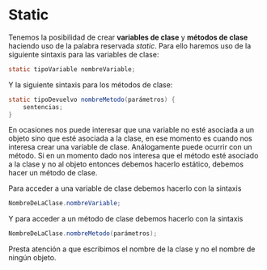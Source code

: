 # Static

Tenemos la posibilidad de crear **variables de clase** y **métodos de clase** haciendo uso de la palabra reservada _static_. Para ello haremos uso de la siguiente sintaxis para las variables de clase:

```java
static tipoVariable nombreVariable;
```

Y la siguiente sintaxis para los métodos de clase:

```java
static tipoDevuelvo nombreMetodo(parámetros) {  
    sentencias;  
}
```

En ocasiones nos puede interesar que una variable no esté asociada a un objeto sino que esté asociada a la clase, en ese momento es cuando nos interesa crear una variable de clase. Análogamente puede ocurrir con un método. Si en un momento dado nos interesa que el método esté asociado a la clase y no al objeto entonces debemos hacerlo estático, debemos hacer un método de clase.

Para acceder a una variable de clase debemos hacerlo con la sintaxis

```java
NombreDeLaClase.nombreVariable;
```

Y para acceder a un método de clase debemos hacerlo con la sintaxis

```java
NombreDeLaClase.nombreMetodo(parámetros);
```

Presta atención a que escribimos el nombre de la clase y no el nombre de ningún objeto.

